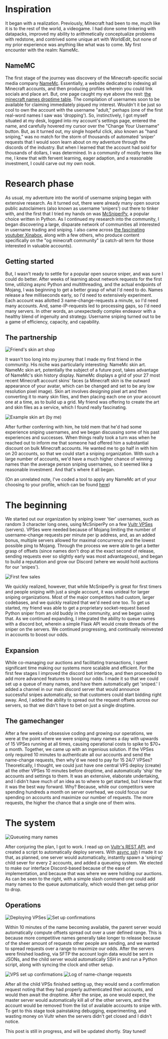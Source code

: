 # Inspiration

It began with a realization. Previously, Minecraft had been to me, much like it is to the rest of the world, a videogame. I had done some tinkering with datapacks, improved my ability to arithmetically conceptualize problems with redstone, and contrived some unique art with WorldEdit, but none of my prior experience was anything like what was to come. My first encounter with the realm: NameMc.

## NameMC

The first stage of the journey was discovery of the Minecraft-specific social media company [NameMc](https://namemc.com). Essentially, a website dedicated to indexing all Minecraft accounts, and then producing profiles wherein you could link socials and place art. But, one page caught my eye above the rest: [the minecraft names droptime table](https://namemc.com/minecraft-names). The compilation of usernames soon to be available for claiming immediately piqued my interest. Wouldn't it be just so cool to own the account with the username "adult," perhaps (one of the first real-word names I saw was 'dropping'). So, instinctively, I got myself situated at my desk, logged into my account's settings page, entered the name, and carefully hovered my cursor over the "Change Your Username" button. But, as it turned out, my single hopeful click, also known as "hand sniping," was no match for the storm of thousands of automated 'sniper' requests that I would soon learn about on my adventure through the discords of the industry. But when I learned that the account had sold for thousands of dollars, I was determined. In a community of mostly teens like me, I knew that with fervent learning, eager adaption, and a reasonable investment, I could carve out my own nook.

# Research phase

As usual, my adventure into the world of username sniping began with extensive research. As it turned out, there were already many open source public autoclaimers (also known as username 'snipers') out there to tinker with, and the first that I tried my hands on was [McSniperPy](https://github.com/MCsniperPY/MCsniperPY), a popular choice written in Python. As I continued my research into the community, I began discovering a large, disparate network of communities all interested in username trading and sniping. I also came across [the fascinating youtuber Xinabox](https://www.youtube.com/user/XinaboxGaming), along with a few others, who produce content specifically on the "og minecraft community" (a catch-all term for those interested in valuable accounts).

## Getting started

But, I wasn't ready to settle for a popular open source sniper, and was sure I could do better. After weeks of learning about network requests for the first time, utilizing async Python and multithreading, and the actual endpoints of Mojang, I was beginning to get a better grasp of what I'd need to do. Names release a few milliseconds early, so I'd need to extensively experiment. Each account was allotted 3 name-change-requests a minute, so I'd need many accounts. And, same-IP-requests led to processing gaps, so I'd need many servers. In other words, an unexpectedly complex endeavor with a healthy blend of ingenuity and strategy. Username sniping turned out to be a game of efficiency, capacity, and capability. 

## The partnership

![Friend's skin art shop](friend_name_mc_art.webp|width=21|float=left)

It wasn't too long into my journey that I made my first friend in the community. His niche was particularly interesting: NameMc skin art. NameMc skin art, potentially the subject of a future post, takes advantage of NameMc's skin history display. NameMc displays a grid of your 27 most recent Minecraft account skins' faces (a Minecraft skin is the outward appearance of your avatar, which can be changed and set to be any low resolution pixel image). Skin art involves designing pixel art and then converting it to many skin files, and then placing each one on your account one at a time, as to build up a grid. My friend was offering to create the art and skin files as a service, which I found really fascinating. 

![Example skin art \(by me\)](my_skin_art.webp|width=25)

After further conferring with him, he told mem that he'd had some experience sniping usernames, and we began discussing some of his past experiences and successes. When things really took a turn was when he reached out to inform me that someone had offered him a substantial discount on bulk Minecraft accounts. He wanted me to go half in with him on 20 accounts, so that we could start a sniping organization. With such a large number of accounts, we'd have a much higher chance of winning names than the average person sniping usernames, so it seemed like a reasonable investment. And that's where it all began.

\(On an unrelated note, I've coded a tool to apply any NameMc art of your choosing to your profile, which can be found [here](https://github.com/404Wolf/AutoSkin)\)

# The beginning

We started out our organization by sniping lower 'tier' usernames, such as random 3 character long ones, using McSniperPy on a few [Vultr VPSes](https://www.vultr.com/) \(servers\). VPSes were needed because of Mojang limiting the number of username-change requests per minute per ip address, and, as an added bonus, multiple servers allowed for maximal concurrency and the lowest possible ping to Mojang. Through the process we were able to get a better grasp of offsets \(since names don't drop at the exact second of release, sending requests ever so slightly early was most advantageous\), and began to build a reputation and grow our Discord (where we would hold auctions for our 'snipes'). 

![First few sales](first_few_sales.webp)

We quickly realized, however, that while McSniperPy is great for first timers and people sniping with just a single account, it was unideal for larger sniping organizations. Most of the major competitors had custom, larger codebases, and we quickly realized that we'd need one too. To get us started, my friend was able to get a proprietary socket-request based Python sniper from an old buddy in the community, and we began using that. As we continued expanding, I integrated the ability to queue names with a discord bot, wherein a simple Flask API would create threads of the sniper on the servers. We continued progressing, and continually reinvested in accounts to boost our odds.

## Expansion

While co-managing our auctions and facilitating transactions, I spent significant time making our systems more scalable and efficient. For the first few stages I improved the discord bot interface, and then proceeded to add more advanced features to boost our odds. I made it so that we could set up a queue of many names, and have them automatically get 'sniped.' I added a channel in our main discord server that would announce successful snipes automatically, so that customers could start bidding right away. And, I added the ability to spread out the request offsets across our servers, so that we didn't have to bet on just a single droptime.

## The gamechanger

After a few weeks of obsessive coding and growing our operations, we were at the point where we were sniping many names a day with upwards of 15 VPSes running at all times, causing operational costs to spike to $70+ a month. Together, we came up with an ingenious solution. If the VPSes only required 10 minutes to authenticate all our accounts and send the name-change requests, then why'd we need to pay for 15 24/7 VPSes? Theoretically, I thought, we could just have one central VPS deploy \(create\) all the other VPSes 10 minutes before droptime, and automatically 'ship' the accounts and settings to them. It was an extensive, elaborate undertaking, and I didn't have much of an idea as to where to get started, but I knew that it was the best way forward. Why? Because, while our competitors were spending hundreds a month on server overhead, we could focus our spending on accounts and maximize our number of requests. The more requests, the higher the chance that a single one of them wins.

# The system

![Queueing many names](queue_bulk_add.webp|width=14)

After conjuring the plan, I got to work. I read up on [Vultr's REST API](https://www.vultr.com/api/), and created a script to automatically deploy servers. With [async ssh](https://asyncssh.readthedocs.io/en/latest/) I made it so that, as planned, one server would automatically, instantly spawn a 'sniping' child sever for every 2 accounts, and added a queueing system. We elected to make our interface Discord-based because of the ease of implementation, and because that was where we were holding our auctions. As can be seen to the right, with a simple slash command one could add many names to the queue automatically, which would then get setup prior to drop.

## Operations

![Deploying VPSes](setting_up1.webp)
![Set up confirmations](setting_up3.webp)

Within 10 minutes of the name becoming available, the parent server would automatically compute offsets spread out over a user defined range. This is because more competitive names generally take longer to release because of the sheer amount of requests other people are sending, and we wanted to spread requests over a range to maximize our odds. After the servers were finished loading, via SFTP the account login data would be sent in JSONs, and the child server would automatically SSH in and run a Python script, along with syncing the clock and other setup.


![VPS set up confirmations](setting_up2.webp)
![Log of name-change requests](requests.webp|width=12|float=left)

After all the child VPSs finished setting up, they would send a confirmation request noting that they had properly authenticated their accounts, and would then await the droptime. After the snipe, as one would expect, the master server would automatically kill all of the other servers, and the account would be removed from the list of available accounts to snipe with. To get to this stage took painstaking debugging, experimenting, and wasting money on Vultr when the servers didn't get closed and I didn't notice.

This post is still in progress, and will be updated shortly. Stay tuned!
